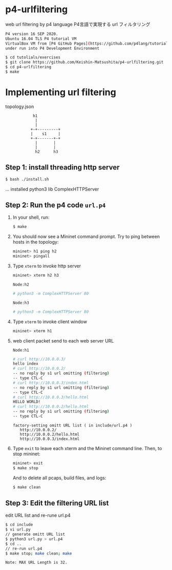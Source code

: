 # p4-urlfiltering
web url filtering by p4 language
P4言語で実現する url フィルタリング


```bash
P4 version 16 SEP 2020.
Ubuntu 16.04 TLS P4 tutorial VM
VirtualBox VM from [P4 GitHub Pages](https://github.com/p4lang/tutorials)
under run into P4 Development Environment

$ cd tutolials/exercises
$ git clone https://github.com/Keishin-Matsushita/p4-urlfiltering.git
$ cd p4-urlfiltering
$ make

```


# Implementing url filtering 

topology.json

                h1
                 |
                 |
               +-+---------+
               |    s1     |
               +-+-------+-+
                 |       |
                 |       |
                 h2      h3


## Step 1: install threading http server

   ```bash
   $ bash ./install.sh
   ```
   ... installed python3 lib ComplexHTTPServer


## Step 2: Run the p4 code `url.p4`

1. In your shell, run:

   ```bash
   $ make 
   ```

2. You should now see a Mininet command prompt. Try to ping between
   hosts in the topology:
   ```bash
   mininet> h1 ping h2
   mininet> pingall
   ```

3. Type `xterm` to invoke http server
   ```bash
   mininet> xterm h2 h3
   ```
   `Node:h2`
   ```bash
   # python3 -m ComplexHTTPServer 80
   ```

   `Node:h3`
   ```bash
   # python3 -m ComplexHTTPServer 80
   ```


4. Type `xterm` to invoke client window
   ```bash
   mininet> xterm h1
   ```

5. web client packet send to each web server URL

   `Node:h1`
   ```bash
   # curl http://10.0.0.3/
   hello index
   # curl http://10.0.0.2/
   -- no reply by s1 url omitting (filtering)
   -- type CTL-C
   # curl http://10.0.0.3/index.html
   -- no reply by s1 url omitting (filtering)
   -- type CTL-C
   # curl http://10.0.0.3/hello.html
   HELLO WORLD!
   # curl http://10.0.0.2/hello.html
   -- no reply by s1 url omitting (filtering)
   -- type CTL-C
   ```

   ```
   factory-setting omitt URL list ( in include/url.p4 )
	  http://10.0.0.2/
	  http://10.0.0.2/hello.html
	  http://10.0.0.3/index.html
   ```


6. Type `exit` to leave each xterm and the Mininet command line.
   Then, to stop mininet:
   ```bash
   mininet> exit
   $ make stop
   ```
   And to delete all pcaps, build files, and logs:
   ```bash
   $ make clean
   ```


## Step 3: Edit the filtering URL list

   edit URL list and re-rune url.p4

   ```bash
   $ cd include
   $ vi url.py
   // generate omitt URL list
   $ python3 url.py > url.p4
   $ cd ..
   // re-run url.p4
   $ make stop; make clean; make 
   ```
   
   ```
   Note: MAX URL Length is 32.
   ```

